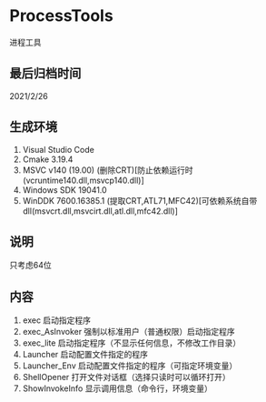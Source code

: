 # ProcessTools
进程工具
## 最后归档时间
2021/2/26
## 生成环境
1. Visual Studio Code
2. Cmake 3.19.4
3. MSVC v140 (19.00) (删除CRT)[防止依赖运行时(vcruntime140.dll,msvcp140.dll)]
4. Windows SDK 19041.0
5. WinDDK 7600.16385.1 (提取CRT,ATL71,MFC42)[可依赖系统自带dll(msvcrt.dll,msvcirt.dll,atl.dll,mfc42.dll)]
## 说明
只考虑64位
## 内容
1. exec
启动指定程序
2. exec_AsInvoker
强制以标准用户（普通权限）启动指定程序
3. exec_lite
启动指定程序（不显示任何信息，不修改工作目录）
4. Launcher
启动配置文件指定的程序
5. Launcher_Env
启动配置文件指定的程序（可指定环境变量）
6. ShellOpener
打开文件对话框（选择只读时可以循环打开）
7. ShowInvokeInfo
显示调用信息（命令行，环境变量）
